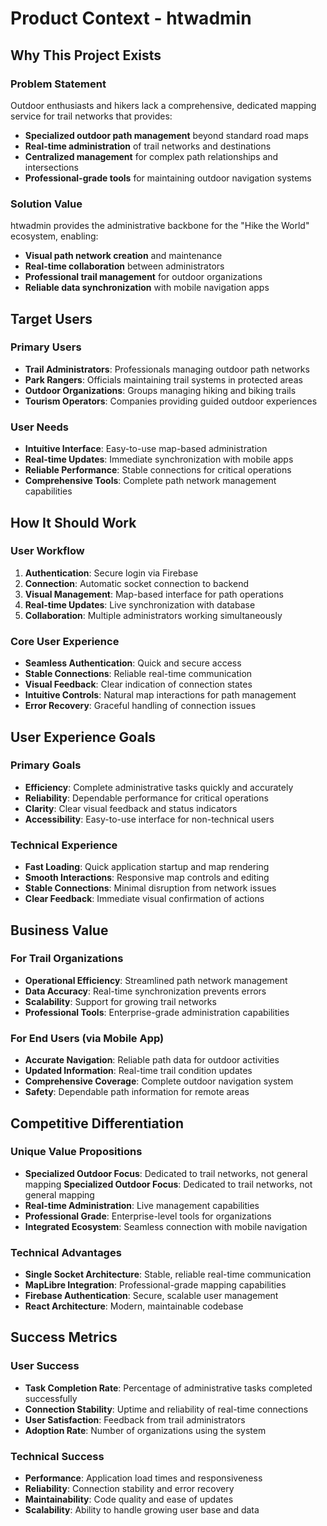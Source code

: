 # Product Context - htwadmin

## Why This Project Exists

### Problem Statement
Outdoor enthusiasts and hikers lack a comprehensive, dedicated mapping service for trail networks that provides:
- **Specialized outdoor path management** beyond standard road maps
- **Real-time administration** of trail networks and destinations
- **Centralized management** for complex path relationships and intersections
- **Professional-grade tools** for maintaining outdoor navigation systems

### Solution Value
htwadmin provides the administrative backbone for the "Hike the World" ecosystem, enabling:
- **Visual path network creation** and maintenance
- **Real-time collaboration** between administrators
- **Professional trail management** for outdoor organizations
- **Reliable data synchronization** with mobile navigation apps

## Target Users

### Primary Users
- **Trail Administrators**: Professionals managing outdoor path networks
- **Park Rangers**: Officials maintaining trail systems in protected areas
- **Outdoor Organizations**: Groups managing hiking and biking trails
- **Tourism Operators**: Companies providing guided outdoor experiences

### User Needs
- **Intuitive Interface**: Easy-to-use map-based administration
- **Real-time Updates**: Immediate synchronization with mobile apps
- **Reliable Performance**: Stable connections for critical operations
- **Comprehensive Tools**: Complete path network management capabilities

## How It Should Work

### User Workflow
1. **Authentication**: Secure login via Firebase
2. **Connection**: Automatic socket connection to backend
3. **Visual Management**: Map-based interface for path operations
4. **Real-time Updates**: Live synchronization with database
5. **Collaboration**: Multiple administrators working simultaneously

### Core User Experience
- **Seamless Authentication**: Quick and secure access
- **Stable Connections**: Reliable real-time communication
- **Visual Feedback**: Clear indication of connection states
- **Intuitive Controls**: Natural map interactions for path management
- **Error Recovery**: Graceful handling of connection issues

## User Experience Goals

### Primary Goals
- **Efficiency**: Complete administrative tasks quickly and accurately
- **Reliability**: Dependable performance for critical operations
- **Clarity**: Clear visual feedback and status indicators
- **Accessibility**: Easy-to-use interface for non-technical users

### Technical Experience
- **Fast Loading**: Quick application startup and map rendering
- **Smooth Interactions**: Responsive map controls and editing
- **Stable Connections**: Minimal disruption from network issues
- **Clear Feedback**: Immediate visual confirmation of actions

## Business Value

### For Trail Organizations
- **Operational Efficiency**: Streamlined path network management
- **Data Accuracy**: Real-time synchronization prevents errors
- **Scalability**: Support for growing trail networks
- **Professional Tools**: Enterprise-grade administration capabilities

### For End Users (via Mobile App)
- **Accurate Navigation**: Reliable path data for outdoor activities
- **Updated Information**: Real-time trail condition updates
- **Comprehensive Coverage**: Complete outdoor navigation system
- **Safety**: Dependable path information for remote areas

## Competitive Differentiation

### Unique Value Propositions
- **Specialized Outdoor Focus**: Dedicated to trail networks, not general mapping
 **Specialized Outdoor Focus**: Dedicated to trail networks, not general mapping
- **Real-time Administration**: Live management capabilities
- **Professional Grade**: Enterprise-level tools for organizations
- **Integrated Ecosystem**: Seamless connection with mobile navigation

### Technical Advantages
- **Single Socket Architecture**: Stable, reliable real-time communication
- **MapLibre Integration**: Professional-grade mapping capabilities
- **Firebase Authentication**: Secure, scalable user management
- **React Architecture**: Modern, maintainable codebase

## Success Metrics

### User Success
- **Task Completion Rate**: Percentage of administrative tasks completed successfully
- **Connection Stability**: Uptime and reliability of real-time connections
- **User Satisfaction**: Feedback from trail administrators
- **Adoption Rate**: Number of organizations using the system

### Technical Success
- **Performance**: Application load times and responsiveness
- **Reliability**: Connection stability and error recovery
- **Maintainability**: Code quality and ease of updates
- **Scalability**: Ability to handle growing user base and data
